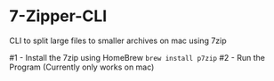 # 7-Zipper-CLI
 CLI to split large files to smaller archives on mac using 7zip

#1 - Install the 7zip using HomeBrew
```brew install p7zip```
#2 - Run the Program (Currently only works on mac)
